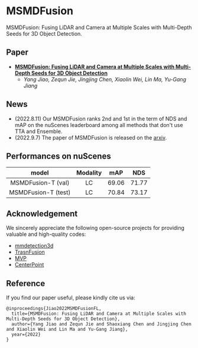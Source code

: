 # MSMDFusion
MSMDFusion: Fusing LiDAR and Camera at Multiple Scales with Multi-Depth Seeds for 3D Object Detection.

## Paper
- **[MSMDFusion: Fusing LiDAR and Camera at Multiple Scales with Multi-Depth Seeds for 3D Object Detection](https://arxiv.org/abs/2209.03102)**
  - *Yang Jiao, Zequn Jie, Jingjing Chen, Xiaolin Wei, Lin Ma, Yu-Gang Jiang*


## News
- (2022.8.11) Our MSMDFusion ranks 2nd and 1st in the term of NDS and mAP on the nuScenes leaderboard among all methods that don't use TTA and Ensemble. 
- (2022.9.7) The paper of MSMDFusion is released on the [arxiv](https://arxiv.org/abs/2209.03102).

## Performances on nuScenes
|  model   | Modality | mAP | NDS | 
|  :----:  | :----:  |  :----:  |  :----:  |
| MSMDFusion-T (val)  | LC | 69.06 | 71.77 |
| MSMDFusion-T (test)  | LC | 70.84 | 73.17 | 

## Acknowledgement
We sincerely appreciate the following open-source projects for providing valuable and high-quality codes: 
- [mmdetection3d](https://github.com/open-mmlab/mmdetection3d)
- [TrasnFusion](https://github.com/XuyangBai/TransFusion)
- [MVP](https://github.com/tianweiy/MVP)
- [CenterPoint](https://github.com/tianweiy/CenterPoint)

## Reference
If you find our paper useful, please kindly cite us via:
```
@inproceedings{Jiao2022MSMDFusionFL,
  title={MSMDFusion: Fusing LiDAR and Camera at Multiple Scales with Multi-Depth Seeds for 3D Object Detection},
  author={Yang Jiao and Zequn Jie and Shaoxiang Chen and Jingjing Chen and Xiaolin Wei and Lin Ma and Yu-Gang Jiang},
  year={2022}
}
```
